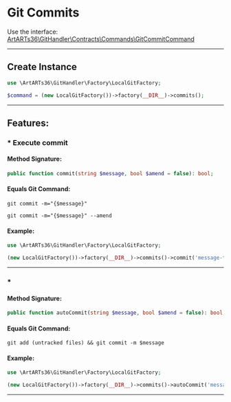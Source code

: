 # Git Commits

Use the interface: [ArtARTs36\GitHandler\Contracts\Commands\GitCommitCommand](../src/Contracts/Commands/GitCommitCommand.php)

---

## Create Instance

```php
use \ArtARTs36\GitHandler\Factory\LocalGitFactory;

$command = (new LocalGitFactory())->factory(__DIR__)->commits();
```

---

## Features:

### * Execute commit

#### Method Signature:



```php
public function commit(string $message, bool $amend = false): bool;
```

#### Equals Git Command:

`git commit -m="{$message}"`

`git commit -m="{$message}" --amend`

#### Example:

```php
use \ArtARTs36\GitHandler\Factory\LocalGitFactory;

(new LocalGitFactory())->factory(__DIR__)->commits()->commit('message-test', true);
```

---
### * 

#### Method Signature:



```php
public function autoCommit(string $message, bool $amend = false): bool;
```

#### Equals Git Command:

`git add (untracked files) && git commit -m $message`

#### Example:

```php
use \ArtARTs36\GitHandler\Factory\LocalGitFactory;

(new LocalGitFactory())->factory(__DIR__)->commits()->autoCommit('message-test', true);
```

---
